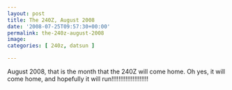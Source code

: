 ```yaml
---
layout: post
title: The 240Z, August 2008
date: '2008-07-25T09:57:30+00:00'
permalink: the-240z-august-2008
image: 
categories: [ 240z, datsun ]

---
```

August 2008, that is the month that the 240Z will come home. Oh yes, it will come home, and hopefully it will run!!!!!!!!!!!!!!!!!!!!!





